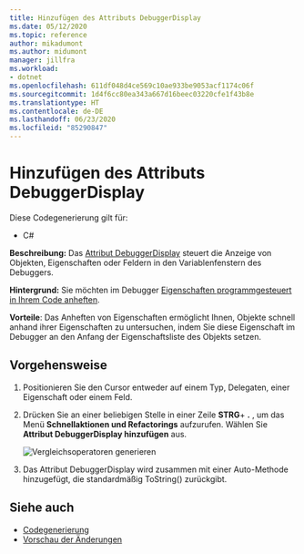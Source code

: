 ```yaml
---
title: Hinzufügen des Attributs DebuggerDisplay
ms.date: 05/12/2020
ms.topic: reference
author: mikadumont
ms.author: midumont
manager: jillfra
ms.workload:
- dotnet
ms.openlocfilehash: 611df048d4ce569c10ae933be9053acf1174c06f
ms.sourcegitcommit: 1d4f6cc80ea343a667d16beec03220cfe1f43b8e
ms.translationtype: HT
ms.contentlocale: de-DE
ms.lasthandoff: 06/23/2020
ms.locfileid: "85290847"
---
```

# <a name="add-debuggerdisplay-attribute"></a>Hinzufügen des Attributs DebuggerDisplay

Diese Codegenerierung gilt für:

- C#

**Beschreibung:** Das [Attribut DebuggerDisplay](https://docs.microsoft.com/visualstudio/debugger/using-the-debuggerdisplay-attribute) steuert die Anzeige von Objekten, Eigenschaften oder Feldern in den Variablenfenstern des Debuggers.

**Hintergrund:** Sie möchten im Debugger [Eigenschaften programmgesteuert in Ihrem Code anheften](https://docs.microsoft.com/visualstudio/debugger/view-data-values-in-data-tips-in-the-code-editor#pin-properties-in-datatips).

**Vorteile**: Das Anheften von Eigenschaften ermöglicht Ihnen, Objekte schnell anhand ihrer Eigenschaften zu untersuchen, indem Sie diese Eigenschaft im Debugger an den Anfang der Eigenschaftsliste des Objekts setzen. 

## <a name="how-to"></a>Vorgehensweise

1. Positionieren Sie den Cursor entweder auf einem Typ, Delegaten, einer Eigenschaft oder einem Feld. 

2. Drücken Sie an einer beliebigen Stelle in einer Zeile **STRG**+ **.** , um das Menü **Schnellaktionen und Refactorings** aufzurufen. Wählen Sie **Attribut DebuggerDisplay hinzufügen** aus.

    ![Vergleichsoperatoren generieren](media/add-debugger-display-attribute.png)

3. Das Attribut DebuggerDisplay wird zusammen mit einer Auto-Methode hinzugefügt, die standardmäßig ToString() zurückgibt. 

## <a name="see-also"></a>Siehe auch

- [Codegenerierung](../code-generation-in-visual-studio.md)
- [Vorschau der Änderungen](../../ide/preview-changes.md)
